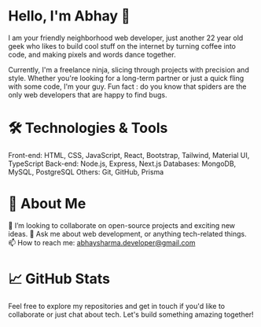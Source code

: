 # Hello, I'm Abhay 👋
I am your friendly neighborhood web developer, just another 22 year old geek who likes to build cool stuff on the internet by turning coffee into code, and making pixels and words dance together.

Currently, I'm a freelance ninja, slicing through projects with precision and style. Whether you're looking for a long-term partner or just a quick fling with some code, I'm your guy.
Fun fact : do you know that spiders are the only web developers that are happy to find bugs.

# 🛠️ Technologies & Tools
Front-end: HTML, CSS, JavaScript, React, Bootstrap, Tailwind, Material UI, TypeScript
Back-end: Node.js, Express, Next.js
Databases: MongoDB, MySQL, PostgreSQL
Others: Git, GitHub, Prisma

# 🚀 About Me
👯 I’m looking to collaborate on open-source projects and exciting new ideas.
💬 Ask me about web development, or anything tech-related things.
📫 How to reach me: abhaysharma.developer@gmail.com

# 📈 GitHub Stats
Feel free to explore my repositories and get in touch if you'd like to collaborate or just chat about tech. Let's build something amazing together!



<!---
developer-abhay/developer-abhay is a ✨ special ✨ repository because its `README.md` (this file) appears on your GitHub profile.
You can click the Preview link to take a look at your changes.
--->
